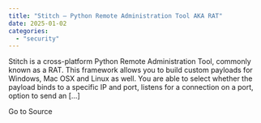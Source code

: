 ```yaml
---
title: "Stitch – Python Remote Administration Tool AKA RAT"
date: 2025-01-02
categories: 
  - "security"
---
```


Stitch is a cross-platform Python Remote Administration Tool, commonly known as a RAT. This framework allows you to build custom payloads for Windows, Mac OSX and Linux as well. You are able to select whether the payload binds to a specific IP and port, listens for a connection on a port, option to send an \[…\]

Go to Source
